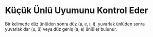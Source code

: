 # Küçük Ünlü Uyumunu Kontrol Eder
Bir kelimede düz ünlüden sonra düz (a, e, ı, i), yuvarlak ünlüden sonra yuvarlak dar (u, ü) veya düz geniş (a, e) ünlüler bulunur.

